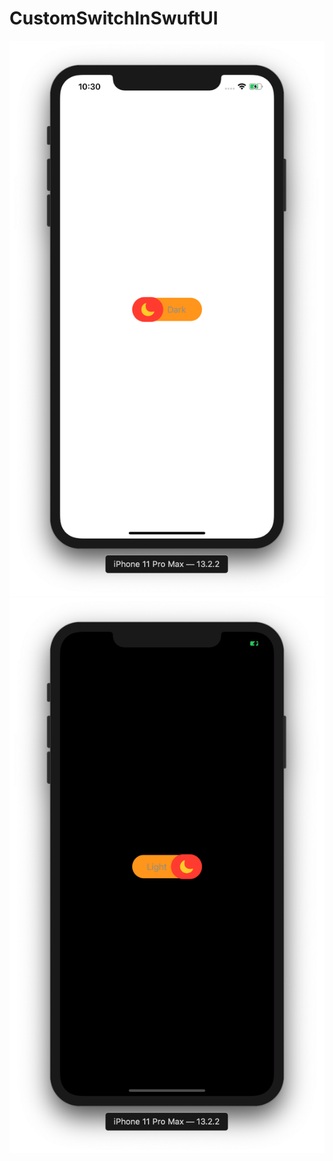 # CustomSwitchInSwuftUI

![](https://github.com/ram4ik/CustomSwitchInSwuftUI/blob/master/CustomSwitchInSwuftUI/Assets.xcassets/Screenshot%202019-11-30%20at%2022.30.27.imageset/Screenshot%202019-11-30%20at%2022.30.27.png)
![](https://github.com/ram4ik/CustomSwitchInSwuftUI/blob/master/CustomSwitchInSwuftUI/Assets.xcassets/Screenshot%202019-11-30%20at%2022.30.32.imageset/Screenshot%202019-11-30%20at%2022.30.32.png)
